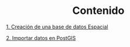 <center><h1>Contenido</h1></center>

[1. Creación de una base de datos Espacial](https://chlopezgis.github.io/postgis/create)

[2. Importar datos en PostGIS](https://chlopezgis.github.io/postgis/import)

